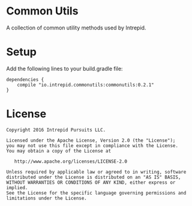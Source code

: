 # Common Utils
A collection of common utility methods used by Intrepid.


Setup
=======
Add the following lines to your build.gradle file:
```
dependencies {
    compile "io.intrepid.commonutils:commonutils:0.2.1"
}
```

License
=======
```
Copyright 2016 Intrepid Pursuits LLC.

Licensed under the Apache License, Version 2.0 (the "License");
you may not use this file except in compliance with the License.
You may obtain a copy of the License at

   http://www.apache.org/licenses/LICENSE-2.0

Unless required by applicable law or agreed to in writing, software
distributed under the License is distributed on an "AS IS" BASIS,
WITHOUT WARRANTIES OR CONDITIONS OF ANY KIND, either express or implied.
See the License for the specific language governing permissions and
limitations under the License.
```
